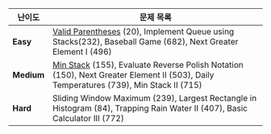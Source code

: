 | 난이도 | 문제 목록 |
| --- | --- |
| **Easy** | [Valid Parentheses](https://leetcode.com/problems/valid-parentheses/description/) (20), Implement Queue using Stacks(232), Baseball Game (682), Next Greater Element I (496) |
| **Medium** | [Min Stack](https://leetcode.com/problems/min-stack/submissions/1690337686/) (155), Evaluate Reverse Polish Notation (150), Next Greater Element II (503), Daily Temperatures (739), Min Stack II (715) |
| **Hard** | Sliding Window Maximum (239), Largest Rectangle in Histogram (84), Trapping Rain Water II (407), Basic Calculator III (772) |